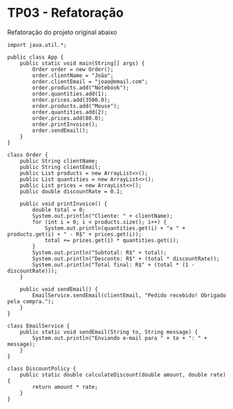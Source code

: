 # TP03 - Refatoração

Refatoração do projeto original abaixo

    import java.util.*;
    
    public class App {
        public static void main(String[] args) {
            Order order = new Order();
            order.clientName = "João";
            order.clientEmail = "joao@email.com";
            order.products.add("Notebook");
            order.quantities.add(1);
            order.prices.add(3500.0);
            order.products.add("Mouse");
            order.quantities.add(2);
            order.prices.add(80.0);
            order.printInvoice();
            order.sendEmail();
        }
    }
    
    class Order {
        public String clientName;
        public String clientEmail;
        public List products = new ArrayList<>();
        public List quantities = new ArrayList<>();
        public List prices = new ArrayList<>();
        public double discountRate = 0.1;
    
        public void printInvoice() {
            double total = 0;
            System.out.println("Cliente: " + clientName);
            for (int i = 0; i < products.size(); i++) {
                System.out.println(quantities.get(i) + "x " + products.get(i) + " - R$" + prices.get(i));
                total += prices.get(i) * quantities.get(i);
            }
            System.out.println("Subtotal: R$" + total);
            System.out.println("Desconto: R$" + (total * discountRate));
            System.out.println("Total final: R$" + (total * (1 - discountRate)));
        }
    
        public void sendEmail() {
            EmailService.sendEmail(clientEmail, "Pedido recebido! Obrigado pela compra.");
        }
    }

    class EmailService {
        public static void sendEmail(String to, String message) {
            System.out.println("Enviando e-mail para " + to + ": " + message);
        }
    }

    class DiscountPolicy {
        public static double calculateDiscount(double amount, double rate) {
            return amount * rate;
        }
    }
